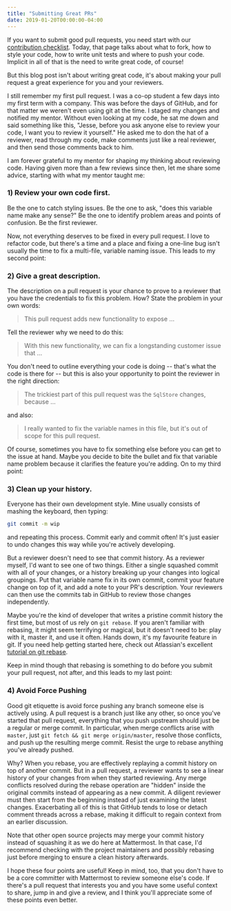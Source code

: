 ```yaml
---
title: "Submitting Great PRs"
date: 2019-01-20T00:00:00-04:00
---
```


If you want to submit good pull requests, you need start with our [contribution checklist](https://developers.mattermost.com/contribute/getting-started/contribution-checklist/). Today, that page talks about what to fork, how to style your code, how to write unit tests and where to push your code. Implicit in all of that is the need to write great code, of course!

But this blog post isn't about writing great code, it's about making your pull request a great experience for you and your reviewers.

I still remember my first pull request. I was a co-op student a few days into my first term with a company. This was before the days of GitHub, and for that matter we weren't even using git at the time. I staged my changes and notified my mentor. Without even looking at my code, he sat me down and said something like this, "Jesse, before you ask anyone else to review your code, I want you to review it yourself." He asked me to don the hat of a reviewer, read through my code, make comments just like a real reviewer, and then send those comments back to him.

I am forever grateful to my mentor for shaping my thinking about reviewing code. Having given more than a few reviews since then, let me share some advice, starting with what my mentor taught me:

### 1) Review your own code first.

Be the one to catch styling issues. Be the one to ask, "does this variable name make any sense?" Be the one to identify problem areas and points of confusion. Be the first reviewer.

Now, not everything deserves to be fixed in every pull request. I love to refactor code, but there's a time and a place and fixing a one-line bug isn't usually the time to fix a multi-file, variable naming issue. This leads to my second point:

### 2) Give a great description.

The description on a pull request is your chance to prove to a reviewer that you have the credentials to fix this problem. How? State the problem in your own words:

> This pull request adds new functionality to expose ...

Tell the reviewer why we need to do this:

> With this new functionality, we can fix a longstanding customer issue that ...

You don't need to outline everything your code is doing -- that's what the code is there for -- but this is also your opportunity to point the reviewer in the right direction:

> The trickiest part of this pull request was the `SqlStore` changes, because ...

and also:

> I really wanted to fix the variable names in this file, but it's out of scope for this pull request.

Of course, sometimes you have to fix something else before you can get to the issue at hand. Maybe you decide to bite the bullet and fix that variable name problem because it clarifies the feature you're adding. On to my third point:

### 3) Clean up your history.

Everyone has their own development style. Mine usually consists of mashing the keyboard, then typing:

```sh
git commit -m wip
```

and repeating this process. Commit early and commit often! It's just easier to undo changes this way while you're actively developing.

But a reviewer doesn't need to see that commit history. As a reviewer myself, I'd want to see one of two things. Either a single squashed commit with all of your changes, or a history breaking up your changes into logical groupings. Put that variable name fix in its own commit, commit your feature change on top of it, and add a note to your PR's description. Your reviewers can then use the commits tab in GitHub to review those changes independently.

Maybe you're the kind of developer that writes a pristine commit history the first time, but most of us rely on `git rebase`. If you aren't familiar with rebasing, it might seem terrifying or magical, but it doesn't need to be: play with it, master it, and use it often. Hands down, it's my favourite feature in git. If you need help getting started here, check out Atlassian's excellent [tutorial on git rebase](https://www.atlassian.com/git/tutorials/rewriting-history/git-rebase).

Keep in mind though that rebasing is something to do before you submit your pull request, not after, and this leads to my last point:

### 4) Avoid Force Pushing

Good git etiquette is avoid force pushing any branch someone else is actively using. A pull request is a branch just like any other, so once you've started that pull request, everything that you push upstream should just be a regular or merge commit. In particular, when merge conflicts arise with `master`, just `git fetch && git merge origin/master`, resolve those conflicts, and push up the resulting merge commit. Resist the urge to rebase anything you've already pushed.

Why? When you rebase, you are effectively replaying a commit history on top of another commit. But in a pull request, a reviewer wants to see a linear history of your changes from when they started reviewing. Any merge conflicts resolved during the rebase operation are "hidden" inside the original commits instead of appearing as a new commit. A diligent reviewer must then start from the beginning instead of just examining the latest changes. Exacerbating all of this is that GitHub tends to lose or detach comment threads across a rebase, making it difficult to regain context from an earlier discussion.

Note that other open source projects may merge your commit history instead of squashing it as we do here at Mattermost. In that case, I'd recommend checking with the project maintainers and possibly rebasing just before merging to ensure a clean history afterwards.

I hope these four points are useful! Keep in mind, too, that you don't have to be a core committer with Mattermost to review someone else's code. If there's a pull request that interests you and you have some useful context to share, jump in and give a review, and I think you'll appreciate some of these points even better.
